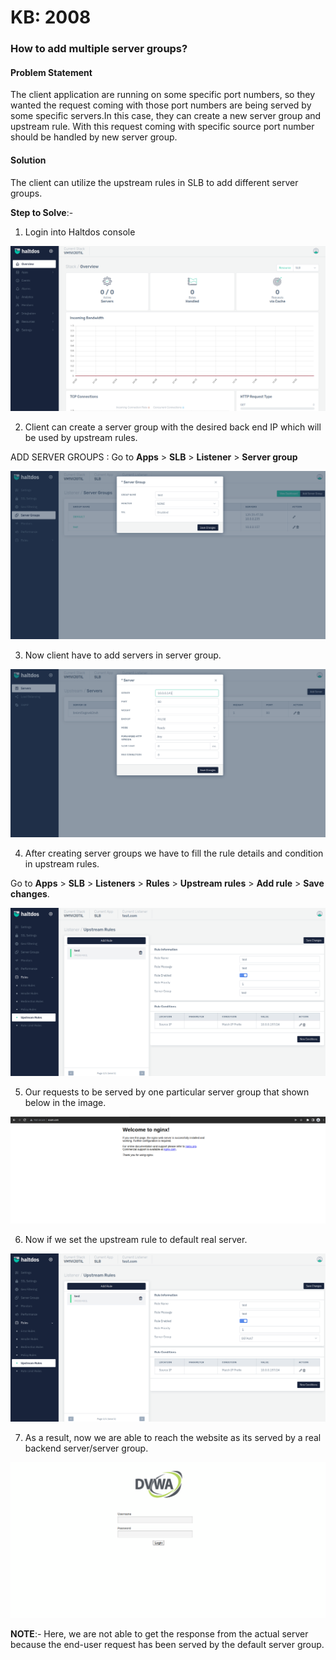 # KB: 2008

### **How to add multiple server groups?**

#### **Problem Statement**

The client application are running on some specific port numbers, so they wanted the request coming with those port numbers are being served by some specific servers.In this case, they can create a new server group and upstream rule. With this request coming with specific source port number should be handled by new server group.

#### **Solution**

The client can utilize the upstream rules in SLB to add different server groups.

**Step to Solve**:-

1. Login into Haltdos console

![](/img/adc/kb/v2/overview_kb_2008_1.png)

2. Client can create a server group with the desired back end IP which will be used by upstream rules.

ADD SERVER GROUPS : Go to **Apps** > **SLB** > **Listener** > **Server group**

![](/img/adc/kb/v2/server_kb_2008_2.png)

3. Now client have to add servers in server group.

![](/img/adc/kb/v2/server_kb_2008_3.png)

4. After creating server groups we have to fill the rule details and condition in upstream rules.

Go to **Apps** > **SLB** > **Listeners** > **Rules** > **Upstream rules** > **Add rule** > **Save changes**.

![](/img/adc/kb/v2/upstream_rule_kb_2008_4.png)

5. Our requests to be served by one particular server group that shown below in the image.

![](/img/adc/kb/adc9.5.png)

6. Now if we set the upstream rule to default real server.

![](/img/adc/kb/v2/upstream_rule_kb_2008_6.png)

7. As a result, now we are able to reach the website as its served by a real backend server/server group.

![](/img/adc/kb/adc9.7.png)

**NOTE**:- Here, we are not able to get the response from the actual server because the end-user request has been served by the default server group.